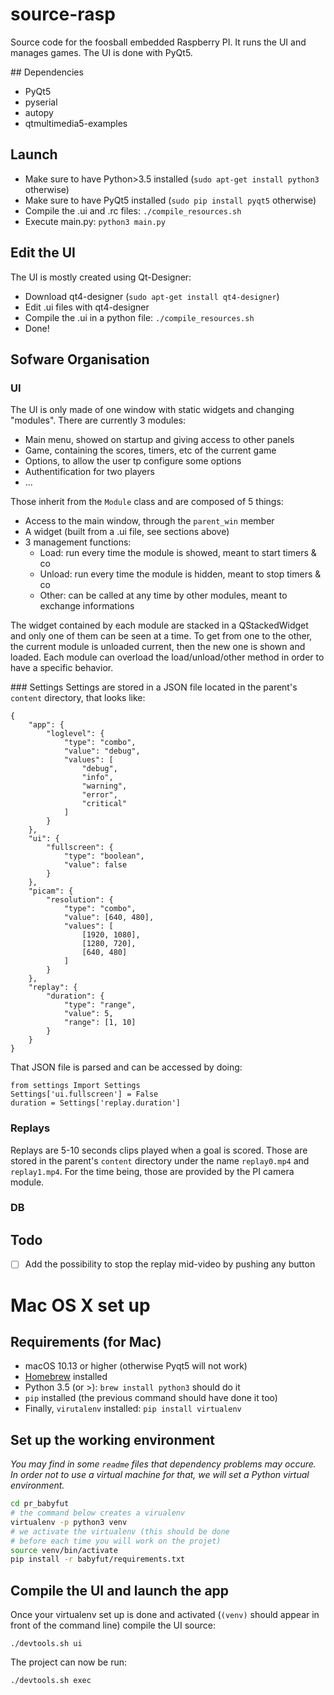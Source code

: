 # source-rasp

Source code for the foosball embedded Raspberry PI. It runs the UI and manages games.
The UI is done with PyQt5.

## Dependencies
* PyQt5
* pyserial
* autopy
* qtmultimedia5-examples

## Launch
* Make sure to have Python>3.5 installed (`sudo apt-get install python3` otherwise)
* Make sure to have PyQt5 installed (`sudo pip install pyqt5` otherwise)
* Compile the .ui and .rc files: `./compile_resources.sh`
* Execute main.py: `python3 main.py`

## Edit the UI
The UI is mostly created using Qt-Designer:
* Download qt4-designer (`sudo apt-get install qt4-designer`)
* Edit .ui files with qt4-designer
* Compile the .ui in a python file: `./compile_resources.sh`
* Done!

## Sofware Organisation
### UI
The UI is only made of one window with static widgets and changing "modules".
There are currently 3 modules:
* Main menu, showed on startup and giving access to other panels
* Game, containing the scores, timers, etc of the current game
* Options, to allow the user tp configure some options
* Authentification for two players
* ...

Those inherit from the `Module` class and are composed of 5 things:
* Access to the main window, through the `parent_win` member
* A widget (built from a .ui file, see sections above)
* 3 management functions:
  * Load: run every time the module is showed, meant to start timers & co
  * Unload: run every time the module is hidden, meant to stop timers & co
  * Other: can be called at any time by other modules, meant to exchange informations

The widget contained by each module are stacked in a QStackedWidget and only one of them can be seen at a time.
To get from one to the other, the current module is unloaded current, then the new one is shown and loaded.
Each module can overload the load/unload/other method in order to have a specific behavior.

### Settings
Settings are stored in a JSON file located in the parent's `content` directory, that looks like:
```
{
    "app": {
		"loglevel": {
			"type": "combo",
			"value": "debug",
			"values": [
				"debug",
				"info",
				"warning",
				"error",
				"critical"
			]
		}
	},
    "ui": {
        "fullscreen": {
            "type": "boolean",
            "value": false
        }
    },
    "picam": {
        "resolution": {
            "type": "combo",
            "value": [640, 480],
            "values": [
                [1920, 1080],
                [1280, 720],
                [640, 480]
            ]
        }
    },
    "replay": {
        "duration": {
            "type": "range",
            "value": 5,
            "range": [1, 10]
        }
    }
}
```

That JSON file is parsed and can be accessed by doing:
```
from settings Import Settings
Settings['ui.fullscreen'] = False
duration = Settings['replay.duration']
```

### Replays
Replays are 5-10 seconds clips played when a goal is scored. Those are stored in the parent's `content` directory under the name `replay0.mp4` and `replay1.mp4`.
For the time being, those are provided by the PI camera module.

### DB


## Todo
* [ ] Add the possibility to stop the replay mid-video by pushing any button


# Mac OS X set up

## Requirements (for Mac)
- macOS 10.13 or higher (otherwise Pyqt5 will not work)
- [Homebrew](https://brew.sh/index_fr) installed
- Python 3.5 (or >): `brew install python3` should do it
- `pip` installed (the previous command should have done it too)
- Finally, `virutalenv` installed: `pip install virtualenv`

## Set up the working environment

*You may find in some `readme` files that dependency problems may occure. In order not to use a virtual machine for that, we will set a Python virtual environment.*
```bash
cd pr_babyfut
# the command below creates a virualenv
virtualenv -p python3 venv
# we activate the virtualenv (this should be done
# before each time you will work on the projet)
source venv/bin/activate
pip install -r babyfut/requirements.txt
```

## Compile the UI and launch the app

Once your virtualenv set up is done and activated (`(venv)` should appear in front of the command line) compile the UI source:
```
./devtools.sh ui
```

The project can now be run:
```
./devtools.sh exec
```

